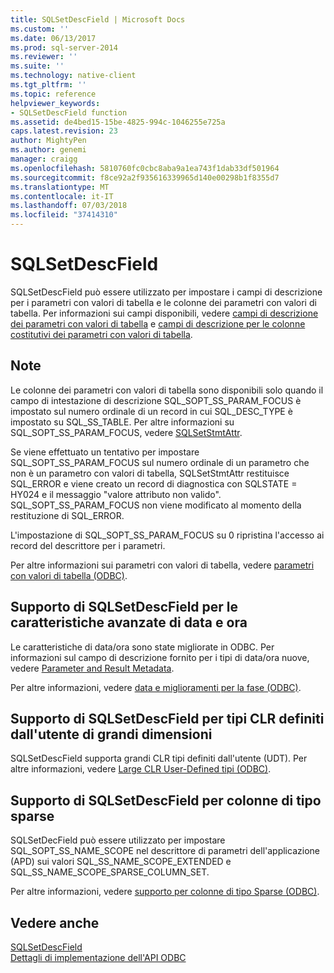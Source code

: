 ```yaml
---
title: SQLSetDescField | Microsoft Docs
ms.custom: ''
ms.date: 06/13/2017
ms.prod: sql-server-2014
ms.reviewer: ''
ms.suite: ''
ms.technology: native-client
ms.tgt_pltfrm: ''
ms.topic: reference
helpviewer_keywords:
- SQLSetDescField function
ms.assetid: de4bed15-15be-4825-994c-1046255e725a
caps.latest.revision: 23
author: MightyPen
ms.author: genemi
manager: craigg
ms.openlocfilehash: 5810760fc0cbc8aba9a1ea743f1dab33df501964
ms.sourcegitcommit: f8ce92a2f935616339965d140e00298b1f8355d7
ms.translationtype: MT
ms.contentlocale: it-IT
ms.lasthandoff: 07/03/2018
ms.locfileid: "37414310"
---
```

# <a name="sqlsetdescfield"></a>SQLSetDescField
  SQLSetDescField può essere utilizzato per impostare i campi di descrizione per i parametri con valori di tabella e le colonne dei parametri con valori di tabella. Per informazioni sui campi disponibili, vedere [campi di descrizione dei parametri con valori di tabella](../native-client-odbc-table-valued-parameters/table-valued-parameter-descriptor-fields.md) e [campi di descrizione per le colonne costitutivi dei parametri con valori di tabella](../native-client-odbc-table-valued-parameters/descriptor-fields-for-table-valued-parameter-constituent-columns.md).  
  
## <a name="remarks"></a>Note  
 Le colonne dei parametri con valori di tabella sono disponibili solo quando il campo di intestazione di descrizione SQL_SOPT_SS_PARAM_FOCUS è impostato sul numero ordinale di un record in cui SQL_DESC_TYPE è impostato su SQL_SS_TABLE. Per altre informazioni su SQL_SOPT_SS_PARAM_FOCUS, vedere [SQLSetStmtAttr](sqlsetstmtattr.md).  
  
 Se viene effettuato un tentativo per impostare SQL_SOPT_SS_PARAM_FOCUS sul numero ordinale di un parametro che non è un parametro con valori di tabella, SQLSetStmtAttr restituisce SQL_ERROR e viene creato un record di diagnostica con SQLSTATE = HY024 e il messaggio "valore attributo non valido". SQL_SOPT_SS_PARAM_FOCUS non viene modificato al momento della restituzione di SQL_ERROR.  
  
 L'impostazione di SQL_SOPT_SS_PARAM_FOCUS su 0 ripristina l'accesso ai record del descrittore per i parametri.  
  
 Per altre informazioni sui parametri con valori di tabella, vedere [parametri con valori di tabella &#40;ODBC&#41;](../native-client-odbc-table-valued-parameters/table-valued-parameters-odbc.md).  
  
## <a name="sqlsetdescfield-support-for-enhanced-date-and-time-features"></a>Supporto di SQLSetDescField per le caratteristiche avanzate di data e ora  
 Le caratteristiche di data/ora sono state migliorate in ODBC. Per informazioni sul campo di descrizione fornito per i tipi di data/ora nuove, vedere [Parameter and Result Metadata](../native-client-odbc-date-time/metadata-parameter-and-result.md).  
  
 Per altre informazioni, vedere [data e miglioramenti per la fase &#40;ODBC&#41;](../native-client-odbc-date-time/date-and-time-improvements-odbc.md).  
  
## <a name="sqlsetdescfield-support-for-large-clr-udts"></a>Supporto di SQLSetDescField per tipi CLR definiti dall'utente di grandi dimensioni  
 SQLSetDescField supporta grandi CLR tipi definiti dall'utente (UDT). Per altre informazioni, vedere [Large CLR User-Defined tipi &#40;ODBC&#41;](../native-client/odbc/large-clr-user-defined-types-odbc.md).  
  
## <a name="sqlsetdescfield-support-for-sparse-columns"></a>Supporto di SQLSetDescField per colonne di tipo sparse  
 SQLSetDecField può essere utilizzato per impostare SQL_SOPT_SS_NAME_SCOPE nel descrittore di parametri dell'applicazione (APD) sui valori SQL_SS_NAME_SCOPE_EXTENDED e SQL_SS_NAME_SCOPE_SPARSE_COLUMN_SET.  
  
 Per altre informazioni, vedere [supporto per colonne di tipo Sparse &#40;ODBC&#41;](../native-client/odbc/sparse-columns-support-odbc.md).  
  
## <a name="see-also"></a>Vedere anche  
 [SQLSetDescField](http://go.microsoft.com/fwlink/?LinkId=80705)   
 [Dettagli di implementazione dell'API ODBC](odbc-api-implementation-details.md)  
  
  
